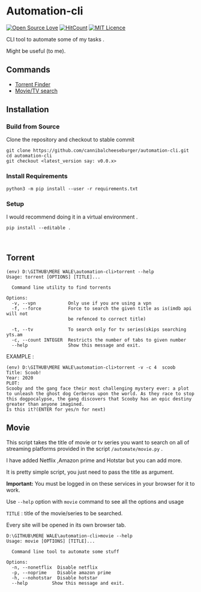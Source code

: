 # Automation-cli

[![Open Source Love](https://badges.frapsoft.com/os/v1/open-source.svg?v=103)](https://github.com/ellerbrock/open-source-badges/)
[![HitCount](http://hits.dwyl.com/cannibalcheeseburger/automation-cli.svg)](http://hits.dwyl.com/cannibalcheeseburger/automation-cli)
[![MIT Licence](https://badges.frapsoft.com/os/mit/mit.svg?v=103)](https://opensource.org/licenses/mit-license.php)


CLI tool to automate some of my tasks .

Might be useful (to me).

## Commands

 - [Torrent Finder](#Torrent)
 - [Movie/TV search](#Movie)

## Installation

### Build from Source
Clone the repository and checkout to stable commit

```
git clone https://github.com/cannibalcheeseburger/automation-cli.git
cd automation-cli
git checkout <latest_version say: v0.0.x>
```
### Install Requirements

```
python3 -m pip install --user -r requirements.txt
```

### Setup

I would recommend doing it in a virtual environment .
```
pip install --editable .
```
</br>

## Torrent


```
(env) D:\GITHUB\MERE WALE\automation-cli>torrent --help
Usage: torrent [OPTIONS] [TITLE]...

  Command line utility to find torrents

Options:
  -v, --vpn            Only use if you are using a vpn
  -f, --force          Force to search the given title as is(imdb api will not   
                       be refenced to correct title)

  -t, --tv             To search only for tv series(skips searching yts.am       
  -c, --count INTEGER  Restricts the number of tabs to given number
  --help               Show this message and exit.
```

EXAMPLE :
```
(env) D:\GITHUB\MERE WALE\automation-cli>torrent -v -c 4  scoob
Title: Scoob!
Year: 2020
PLOT:
Scooby and the gang face their most challenging mystery ever: a plot to unleash the ghost dog Cerberus upon the world. As they race to stop this dogpocalypse, the gang discovers that Scooby has an epic destiny greater than anyone imagined.
Is this it?(ENTER for yes/n for next)
```

## Movie

This script takes the title of movie or tv series you want to search on all of streaming platforms provided in the script `/automate/movie.py` .

I have added Netflix ,Amazon prime and Hotstar but you can add more.

It is pretty simple script, you just need to pass the title as argument.

<b>Important:</b> You must be logged in on these services in your browser for it to work.

Use `--help` option with `movie` command to see all the options and usage

`TITLE` : title of the movie/series to be searched.

Every site will be opened in its own  browser tab.

```
D:\GITHUB\MERE WALE\automation-cli>movie --help
Usage: movie [OPTIONS] [TITLE]...

  Command line tool to automate some stuff

Options:
  -n, --nonetflix  Disable netflix
  -p, --noprime    Disable amazon prime
  -h, --nohotstar  Disable hotstar
  --help         Show this message and exit.
```